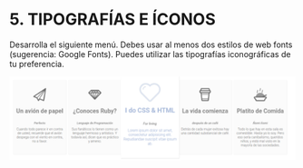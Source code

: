 # 5. TIPOGRAFÍAS E ÍCONOS
Desarrolla el siguiente menú. Debes usar al menos dos estilos de web fonts (sugerencia: Google Fonts). Puedes utilizar las tipografías iconográficas de tu preferencia.

![ejemplo](assets/ejemplo.png)
